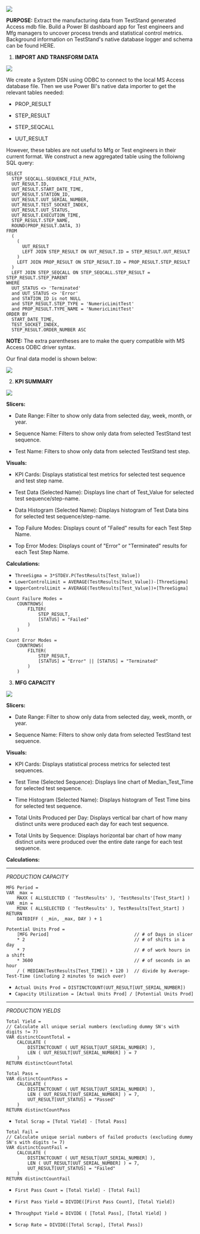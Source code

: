 ![](img/ReportHeader.jpg)

**PURPOSE:** Extract the manufacturing data from TestStand generated Access mdb file. Build a Power BI dashboard app for Test engineers and Mfg managers to uncover process trends and statistical control metrics. Background information on TestStand's native database logger and schema can be found HERE.

1.  **IMPORT AND TRANSFORM DATA**

![](img/niSchema.png)

We create a System DSN using ODBC to connect to the local MS Access database file. Then we use Power BI's native data importer to get the relevant tables needed:
-   PROP_RESULT

-   STEP_RESULT

-   STEP_SEQCALL

-   UUT_RESULT

However, these tables are not useful to Mfg or Test engineers in their current format. We construct a new aggregated table using the folloiwng SQL query:

```
SELECT 
  STEP_SEQCALL.SEQUENCE_FILE_PATH, 
  UUT_RESULT.ID, 
  UUT_RESULT.START_DATE_TIME, 
  UUT_RESULT.STATION_ID, 
  UUT_RESULT.UUT_SERIAL_NUMBER, 
  UUT_RESULT.TEST_SOCKET_INDEX, 
  UUT_RESULT.UUT_STATUS, 
  UUT_RESULT.EXECUTION_TIME, 
  STEP_RESULT.STEP_NAME, 
  ROUND(PROP_RESULT.DATA, 3) 
FROM 
  (
    (
      UUT_RESULT 
      LEFT JOIN STEP_RESULT ON UUT_RESULT.ID = STEP_RESULT.UUT_RESULT
    ) 
    LEFT JOIN PROP_RESULT ON STEP_RESULT.ID = PROP_RESULT.STEP_RESULT
  ) 
  LEFT JOIN STEP_SEQCALL ON STEP_SEQCALL.STEP_RESULT = STEP_RESULT.STEP_PARENT 
WHERE 
  UUT_STATUS <> 'Terminated' 
  and UUT_STATUS <> 'Error' 
  and STATION_ID is not NULL 
  and STEP_RESULT.STEP_TYPE = 'NumericLimitTest' 
  and PROP_RESULT.TYPE_NAME = 'NumericLimitTest' 
ORDER BY 
  START_DATE_TIME, 
  TEST_SOCKET_INDEX, 
  STEP_RESULT.ORDER_NUMBER ASC

```

**NOTE:** The extra parentheses are to make the query compatible with MS Access ODBC driver syntax.

Our final data model is shown below:

![](img/teststand-data-model.jpg)

2.  **KPI SUMMARY**

![](img/KPIReport.jpg)

**Slicers:**
-   Date Range: Filter to show only data from selected day, week, month, or year.

-   Sequence Name: Filters to show only data from selected TestStand test sequence.

-   Test Name: Filters to show only data from selected TestStand test step.
  
**Visuals:**
-   KPI Cards: Displays statistical test metrics for selected test sequence and test step name.

-   Test Data (Selected Name): Displays line chart of Test_Value for selected test sequence/step-name.

-   Data Histogram (Selected Name): Displays histogram of Test Data bins for selected test sequence/step-name.

-   Top Failure Modes: Displays count of "Failed" results for each Test Step Name.

-   Top Error Modes: Displays count of "Error" or "Terminated" results for each Test Step Name.

**Calculations:**
-   ```ThreeSigma = 3*STDEV.P(TestResults[Test_Value])```
-   ```LowerControlLimit = AVERAGE(TestResults[Test_Value])-[ThreeSigma]```
-   ```UpperControlLimit = AVERAGE(TestResults[Test_Value])+[ThreeSigma]```
```
Count Failure Modes = 
    COUNTROWS(
        FILTER(
            STEP_RESULT,
            [STATUS] = "Failed"
        )
    )
```
```
Count Error Modes = 
    COUNTROWS(
        FILTER(
            STEP_RESULT,
            [STATUS] = "Error" || [STATUS] = "Terminated"
        )
    )
```

3.  **MFG CAPACITY**

![](img/CapacityReport.jpg)

**Slicers:**
-   Date Range: Filter to show only data from selected day, week, month, or year.

-   Sequence Name: Filters to show only data from selected TestStand test sequence.
  
**Visuals:**
-   KPI Cards: Displays statistical process metrics for selected test sequences.

-   Test Time (Selected Sequence): Displays line chart of Median_Test_Time for selected test sequence.

-   Time Histogram (Selected Name): Displays histogram of Test Time bins for selected test sequence.

-   Total Units Produced per Day: Displays vertical bar chart of how many distinct units were produced each day for each test sequence.

-   Total Units by Sequence: Displays horizontal bar chart of how many distinct units were produced over the entire date range for each test sequence.

**Calculations:**
***
*PRODUCTION CAPACITY*
```
MFG Period = 
VAR _max =
    MAXX ( ALLSELECTED ( 'TestResults' ), 'TestResults'[Test_Start] )
VAR _min =
    MINX ( ALLSELECTED ( 'TestResults' ), TestResults[Test_Start] )
RETURN
    DATEDIFF ( _min, _max, DAY ) + 1
```
```
Potential Units Prod = 
    [MFG Period]                                // # of Days in slicer
    * 2                                         // # of shifts in a day
    * 7                                         // # of work hours in a shift
    * 3600                                      // # of seconds in an hour
    / ( MEDIAN(TestResults[Test_TIME]) + 120 )  // divide by Average-Test-Time (including 2 minutes to swich over)
```
-   ```Actual Units Prod = DISTINCTCOUNT(UUT_RESULT[UUT_SERIAL_NUMBER])```
-   ```Capacity Utilization = [Actual Units Prod] / [Potential Units Prod]```
***
*PRODUCTION YIELDS*
```
Total Yield = 
// Calculate all unique serial numbers (excluding dummy SN's with digits != 7)
VAR distinctCountTotal =
    CALCULATE (
        DISTINCTCOUNT ( UUT_RESULT[UUT_SERIAL_NUMBER] ),
        LEN ( UUT_RESULT[UUT_SERIAL_NUMBER] ) = 7
    )
RETURN distinctCountTotal
```
```
Total Pass = 
VAR distinctCountPass =
    CALCULATE (
        DISTINCTCOUNT ( UUT_RESULT[UUT_SERIAL_NUMBER] ),
        LEN ( UUT_RESULT[UUT_SERIAL_NUMBER] ) = 7,
        UUT_RESULT[UUT_STATUS] = "Passed"
    )
RETURN distinctCountPass
```

-   ```Total Scrap = [Total Yield] - [Total Pass]```
```
Total Fail = 
// Calculate unique serial numbers of failed products (excluding dummy SN's with digits != 7)
VAR distinctCountFail =
    CALCULATE (
        DISTINCTCOUNT ( UUT_RESULT[UUT_SERIAL_NUMBER] ),
        LEN ( UUT_RESULT[UUT_SERIAL_NUMBER] ) = 7,
        UUT_RESULT[UUT_STATUS] = "Failed"
    )
RETURN distinctCountFail
```
-   ```First Pass Count = [Total Yield] - [Total Fail]```
-   ```First Pass Yield = DIVIDE([First Pass Count], [Total Yield])```

-   ```Throughput Yield = DIVIDE ( [Total Pass], [Total Yield] )```

-   ```Scrap Rate = DIVIDE([Total Scrap], [Total Pass])```


